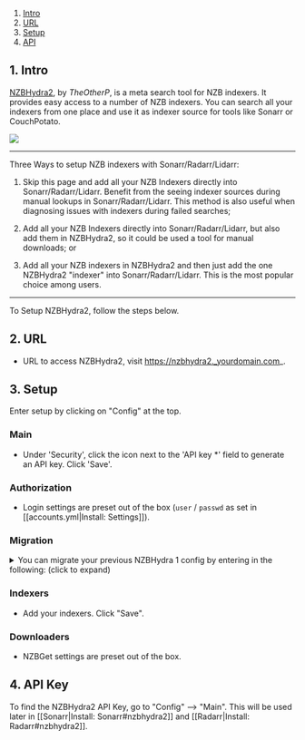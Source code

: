 

<!-- TOC depthFrom:1 depthTo:6 withLinks:1 updateOnSave:0 orderedList:1 -->

1. [Intro](#1-intro)
2. [URL](#2-url)
3. [Setup](#3-setup)
4. [API](#4-api-key)

<!-- /TOC -->

## 1. Intro


[NZBHydra2](https://github.com/theotherp/nzbhydra2), by _TheOtherP_, is a meta search tool for NZB indexers. It provides easy access to a number of NZB indexers. You can search all your indexers from one place and use it as indexer source for tools like Sonarr or CouchPotato.


![](https://i.imgur.com/gjciEYd.png)

---

Three Ways to setup NZB indexers with Sonarr/Radarr/Lidarr: 

1) Skip this page and add all your NZB Indexers directly into Sonarr/Radarr/Lidarr. Benefit from the seeing indexer sources during manual lookups in Sonarr/Radarr/Lidarr. This method is also useful when diagnosing issues with indexers during failed searches;

2) Add all your NZB Indexers directly into Sonarr/Radarr/Lidarr, but also add them in NZBHydra2, so it could be used a tool for manual downloads; or

3) Add all your NZB indexers in NZBHydra2 and then just add the one NZBHydra2 "indexer" into Sonarr/Radarr/Lidarr. This is the most popular choice among users.




---

To Setup NZBHydra2, follow the steps below.



## 2. URL

- URL to access NZBHydra2, visit https://nzbhydra2._yourdomain.com_.

## 3. Setup

Enter setup by clicking on "Config" at the top.

### Main

- Under 'Security', click the icon next to the 'API key *' field to generate an API key. Click 'Save'.

### Authorization

- Login settings are preset out of the box (`user` / `passwd` as set in [[accounts.yml|Install: Settings]]).

### Migration

 <details>
 <summary> You can migrate your previous NZBHydra 1 config by entering in the following: (click to expand)</summary> 
  <br />
  <img src="https://i.imgur.com/CneRSWw.png" alt="NZBHydra1 Migration"> 
 </details>

### Indexers

- Add your indexers. Click "Save".

### Downloaders

- NZBGet settings are preset out of the box. 




## 4. API Key

To find the NZBHydra2 API Key, go to "Config" --> "Main". This will be used later in [[Sonarr|Install: Sonarr#nzbhydra2]] and [[Radarr|Install: Radarr#nzbhydra2]].